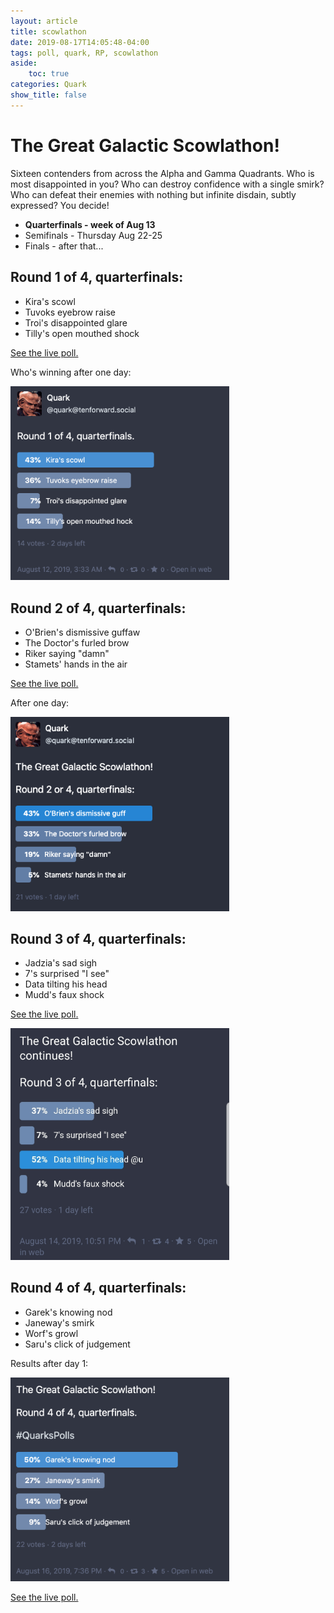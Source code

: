 ```yaml
---
layout: article
title: scowlathon
date: 2019-08-17T14:05:48-04:00
tags: poll, quark, RP, scowlathon
aside: 
    toc: true
categories: Quark
show_title: false
---
```


# The Great Galactic Scowlathon!
Sixteen contenders from across the Alpha and Gamma Quadrants. Who is most disappointed in you? Who can destroy confidence with a single smirk? Who can defeat their enemies with nothing but infinite disdain, subtly expressed?
You decide!

- **Quarterfinals - week of Aug 13**
- Semifinals - Thursday Aug 22-25
- Finals - after that...

## Round 1 of 4, quarterfinals:

- Kira's scowl
- Tuvoks eyebrow raise
- Troi's disappointed glare
- Tilly's open mouthed shock

[See the live poll.](https://tenforward.social/@quark/102602847718286940)

Who's winning after one day:

<img src="/assets/scowlathon_day1.png" width="350"/>

## Round 2 of 4, quarterfinals:

- O'Brien's dismissive guffaw
- The Doctor's furled brow
- Riker saying "damn"
- Stamets' hands in the air

[See the live poll.](https://tenforward.social/@quark/102605886280495828)

After one day:

<img src="/assets/scowlathon_day2.png" width="350"/>

## Round 3 of 4, quarterfinals:

- Jadzia's sad sigh
- 7's surprised "I see"
- Data tilting his head
- Mudd's faux shock

[See the live poll.](https://tenforward.social/@quark/102618727359802703)

<img src="/assets/scowlathon_day3.jpg" width="350"/>

## Round 4 of 4, quarterfinals:

- Garek's knowing nod
- Janeway's smirk
- Worf's growl
- Saru's click of judgement

Results after day 1:

<img src="/assets/scowlathon_day4.png" width="350"/>

[See the live poll.](https://tenforward.social/@quark/102629283657827843)



